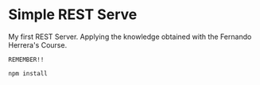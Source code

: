 # Simple REST Serve

My first REST Server. Applying the knowledge obtained with the Fernando Herrera's Course.

```
REMEMBER!!

npm install
```
